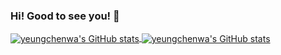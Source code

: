 ### Hi! Good to see you! 👋

<!--
**yeungchenwa/yeungchenwa** is a ✨ _special_ ✨ repository because its `README.md` (this file) appears on your GitHub profile.

Here are some ideas to get you started:

- 🔭 I’m currently working on ...
- 🌱 I’m currently learning ...
- 👯 I’m looking to collaborate on ...
- 🤔 I’m looking for help with ...
- 💬 Ask me about ...
- 📫 How to reach me: ...
- 😄 Pronouns: ...
- ⚡ Fun fact: ...
-->

<div>
  <a href="https://github.com/anuraghazra/github-readme-stats#gh-light-mode-only">
    <img align="center" src="https://github-readme-stats.vercel.app/api?username=yeungchenwa&count_private=true&show_icons=true" alt="yeungchenwa's GitHub stats" />
    <!-- <img align="center" src="https://github-readme-stats.vercel.app/api/top-langs/?username=yeungchenwa&show_icons=true&layout=compact" /> -->
  </a>
  <a href="https://github.com/anuraghazra/github-readme-stats#gh-dark-mode-only">
    <img align="center" src="https://github-readme-stats.vercel.app/api?username=yeungchenwa&count_private=true&show_icons=true&theme=radical" alt="yeungchenwa's GitHub stats" />
    <!-- <img align="center" src="https://github-readme-stats.vercel.app/api/top-langs/?username=yeungchenwa&show_icons=true&theme=radical&layout=compact" /> -->
  </a>
</div>
